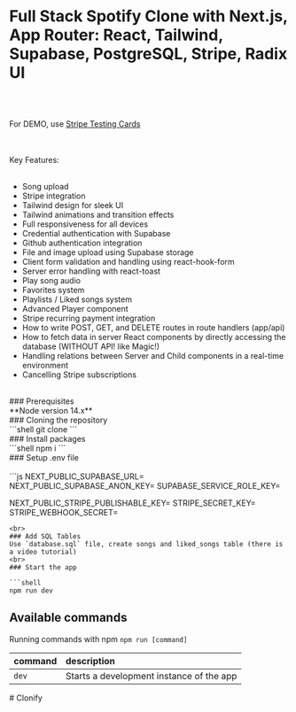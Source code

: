 # Full Stack Spotify Clone with Next.js, App Router: React, Tailwind, Supabase, PostgreSQL, Stripe, Radix UI
<br><br>

For DEMO, use [Stripe Testing Cards](https://stripe.com/docs/testing)

<br><br>
Key Features:
<br><br>

- Song upload<br>
- Stripe integration<br>
- Tailwind design for sleek UI<br>
- Tailwind animations and transition effects<br>
- Full responsiveness for all devices<br>
- Credential authentication with Supabase<br>
- Github authentication integration<br>
- File and image upload using Supabase storage<br>
- Client form validation and handling using react-hook-form<br>
- Server error handling with react-toast<br>
- Play song audio<br>
- Favorites system<br>
- Playlists / Liked songs system<br>
- Advanced Player component<br>
- Stripe recurring payment integration<br>
- How to write POST, GET, and DELETE routes in route handlers (app/api)<br>
- How to fetch data in server React components by directly accessing the database (WITHOUT API! like Magic!)<br>
- Handling relations between Server and Child components in a real-time environment<br>
- Cancelling Stripe subscriptions<br>
<br>
### Prerequisites
<br>
**Node version 14.x**
<br>
### Cloning the repository
<br>
```shell
git clone 
```
<br>
### Install packages
<br>
```shell
npm i
```
<br>
### Setup .env file
<br>
<br>
```js
NEXT_PUBLIC_SUPABASE_URL=
NEXT_PUBLIC_SUPABASE_ANON_KEY=
SUPABASE_SERVICE_ROLE_KEY=

NEXT_PUBLIC_STRIPE_PUBLISHABLE_KEY=
STRIPE_SECRET_KEY=
STRIPE_WEBHOOK_SECRET=
```
<br>
### Add SQL Tables
Use `database.sql` file, create songs and liked_songs table (there is a video tutorial)
<br>
### Start the app

```shell
npm run dev
```

## Available commands

Running commands with npm `npm run [command]`

| command         | description                              |
| :-------------- | :--------------------------------------- |
| `dev`           | Starts a development instance of the app |
#   C l o n i f y 
 
 
